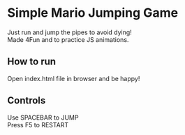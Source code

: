 # Simple Mario Jumping Game

Just run and jump the pipes to avoid dying!  
Made 4Fun and to practice JS animations.

## How to run
Open index.html file in browser and be happy!

## Controls
Use SPACEBAR to JUMP  
Press F5 to RESTART
